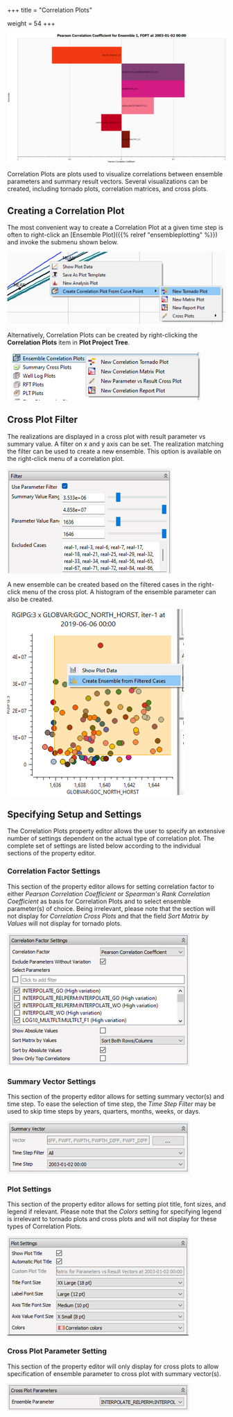 +++
title = "Correlation Plots"

weight = 54
+++

![](/images/plot-window/CorrelationPlotsPearsonCoefficient.png)


Correlation Plots are plots used to visualize correlations between ensemble parameters and summary result vectors.
Several visualizations can be created, including tornado plots, correlation matrices, and cross plots.

## Creating a Correlation Plot

The most convenient way to create a Correlation Plot at a given time step is often to right-click an 
[Ensemble Plot]({{% relref "ensembleplotting" %}}) and invoke the submenu shown below. 

![](/images/plot-window/CorrelationPlotsCreateFromEnsemblePlot.png)

Alternatively, Correlation Plots can be created by right-clicking the **Correlation Plots** item in **Plot Project Tree**.

![](/images/plot-window/CorrelationPlotsCreateFromPlotTree.png)

## Cross Plot Filter
The realizations are displayed in a cross plot with result parameter vs summary value. A filter on x and y axis can be set. The realization matching the filter can be used to create a new ensemble. This option is available on the right-click menu of a correlation plot.

![](/images/plot-window/CorrelationPlotsFilter.png)

A new ensemble can be created based on the filtered cases in the right-click menu of the cross plot. A histogram of the ensemble parameter can also be created.

![](/images/plot-window/CorrelationPlotsCreateEnsemble.png)

## Specifying Setup and Settings
The Correlation Plots property editor allows the user to specify an extensive number of settings dependent on the actual type of correlation plot. The complete set of settings are listed below according to the individual sections of the property editor.

### Correlation Factor Settings
This section of the property editor allows for setting correlation factor to either *Pearson Correlation Coefficient* or *Spearman's Rank Correlation Coefficient* as basis for Correlation Plots and to select ensemble parameter(s) of choice.
Being irrelevant, please note that the section will not display for *Correlation Cross Plots* and that the field *Sort Matrix by Values* will not display for tornado plots.

![](/images/plot-window/CorrelationPlotsCorrFactorSettings.png)

### Summary Vector Settings
This section of the property editor allows for setting summary vector(s) and time step. 
To ease the selection of time step, the *Time Step Filter* may be used to skip time steps by years, quarters, months, weeks, or days.

![](/images/plot-window/CorrelationPlotsSummaryVectorSettings.png)

### Plot Settings
This section of the property editor allows for setting plot title, font sizes, and legend if relevant.
Please note that the *Colors* setting for specifying legend is irrelevant to tornado plots and cross plots and will not display for these types of Correlation Plots.

![](/images/plot-window/CorrelationPlotsPlotSettings.png)

### Cross Plot Parameter Setting
This section of the property editor will only display for cross plots to allow specification of ensemble parameter to cross plot with summary vector(s).

![](/images/plot-window/CorrelationPlotsCrossPlotSettings.png)